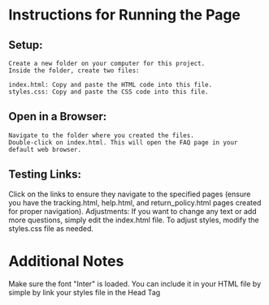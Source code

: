 # Instructions for Running the Page
## Setup:

    Create a new folder on your computer for this project.
    Inside the folder, create two files:

    index.html: Copy and paste the HTML code into this file.
    styles.css: Copy and paste the CSS code into this file.

## Open in a Browser:

    Navigate to the folder where you created the files.
    Double-click on index.html. This will open the FAQ page in your default web browser.

## Testing Links:

Click on the links to ensure they navigate to the specified pages 
(ensure you have the tracking.html, help.html, and return_policy.html pages created for proper navigation).
Adjustments:
If you want to change any text or add more questions, simply edit the index.html file.
To adjust styles, modify the styles.css file as needed.
# Additional Notes
Make sure the font "Inter" is loaded. You can include it in your HTML file by simple by link your styles file in the Head Tag 
           